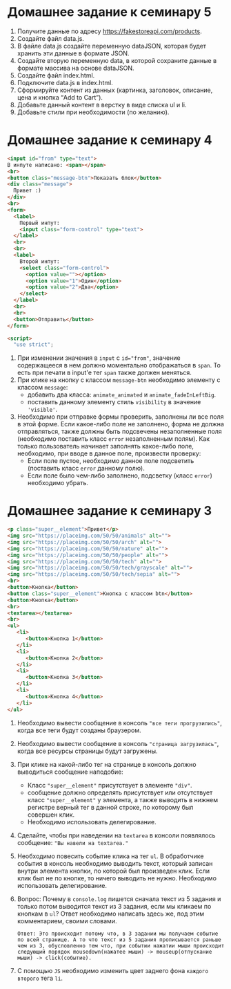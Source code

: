 # Домашнее задание к семинару 5

1. Получите данные по адресу https://fakestoreapi.com/products.
2. Создайте файл data.js.
3. В файле data.js создайте переменную dataJSON, которая будет
хранить эти данные в формате JSON.
4. Создайте вторую переменную data, в которой сохраните данные в
формате массива на основе dataJSON.
5. Создайте файл index.html.
6. Подключите data.js в index.html.
7. Сформируйте контент из данных (картинка, заголовок, описание,
цена и кнопка “Add to Cart”).
8. Добавьте данный контент в верстку в виде списка ul и li.
9. Добавьте стили при необходимости (по желанию).


# Домашнее задание к семинару 4

```html
<input id="from" type="text">
В инпуте написано: <span></span>
<br>
<button class="message-btn">Показать блок</button>
<div class="message">
  Привет :)
</div>
<br>
<form>
  <label>
    Первый инпут:
    <input class="form-control" type="text">
  </label>
  <br>
  <br>
  <label>
    Второй инпут:
    <select class="form-control">
      <option value=""></option>
      <option value="1">Один</option>
      <option value="2">Два</option>
    </select>
  </label>
  <br>
  <br>
  <button>Отправить</button>
</form>

<script>
  "use strict";
```

1. При изменении значения в `input` с `id="from"`, значение содержащееся в нем должно моментально отображаться в `span`. То есть при печати в input'е тег `span` также должен меняться.
2. При клике на кнопку с классом `message-btn` необходимо элементу с классом `message`:
   - добавить два класса: `animate_animated` и `animate_fadeInLeftBig`.
   - поставить данному элементу стиль `visibility` в значение `'visible'`.
3. Необходимо при отправке формы проверить, заполнены ли все поля в этой форме. Если какое-либо поле не заполнено, форма не должна отправляться, также должны быть подсвечены незаполненные поля (необходимо поставить класс `error` незаполненным полям). Как только пользователь начинает заполнять какое-либо поле, необходимо, при вводе в данное поле, произвести проверку:
   - Если поле пустое, необходимо данное поле подсветить (поставить класс `error` данному полю).
   - Если поле было чем-либо заполнено, подсветку (класс `error`) необходимо убрать.


# Домашнее задание к семинару 3

```html
<p class="super__element">Привет</p>
<img src="https://placeimg.com/50/50/animals" alt="">
<img src="https://placeimg.com/50/50/arch" alt="">
<img src="https://placeimg.com/50/50/nature" alt="">
<img src="https://placeimg.com/50/50/people" alt="">
<img src="https://placeimg.com/50/50/tech" alt="">
<img src="https://placeimg.com/50/50/tech/grayscale" alt="">
<img src="https://placeimg.com/50/50/tech/sepia" alt="">
<br>
<button>Кнопка</button>
<button class="super__element">Кнопка с классом btn</button>
<button>Кнопка</button>
<br>
<textarea></textarea>
<br>
<ul>
   <li>
      <button>Кнопка 1</button>
   </li>
   <li>
      <button>Кнопка 2</button>
   </li>
   <li>
      <button>Кнопка 3</button>
   </li>
   <li>
      <button>Кнопка 4</button>
   </li>
</ul>
```

1. Необходимо вывести сообщение в консоль `"все теги прогрузились"`, когда все теги будут созданы браузером.
2. Необходимо вывести сообщение в консоль `"страница загрузилась"`, когда все ресурсы страницы будут загружены.
3. При клике на какой-либо тег на странице в консоль должно выводиться сообщение наподобие:
   - Класс `"super__element"` присутствует в элементе `"div"`.
   - сообщение должно определять присутствует или отсутствует класс `"super__element"` у элемента, а также выводить в нижнем регистре верный тег в данной строке, по которому был совершен клик.
   - Необходимо использовать делегирование.
4. Сделайте, чтобы при наведении на `textarea` в консоли появлялось сообщение: `"Вы навели на textarea."`
5. Необходимо повесить событие клика на тег `ul`. В обработчике события в консоль необходимо выводить текст, который записан внутри элемента кнопки, по которой был произведен клик. Если клик был не по кнопке, то ничего выводить не нужно. Необходимо использовать делегирование.
6. Вопрос: Почему в `console.log` пишется сначала текст из 5 задания и только потом выводится текст из 3 задания, если мы кликаем по кнопкам в `ul`? Ответ необходимо написать здесь же, под этим комментарием, своими словами.

   ```text
   Ответ: Это происходит потому что, в 3 задании мы получаем событие по всей странице. А то что текст из 5 задания прописывается раньше чем из 3, обусловленно тем что, при событии нажатии мыши происходит следующий порядок mousedown(нажатее мыши) -> mouseup(отпускание мыши) -> click(событие).
   ```

7. С помощью `JS` необходимо изменить цвет заднего фона `каждого второго` тега `li`.